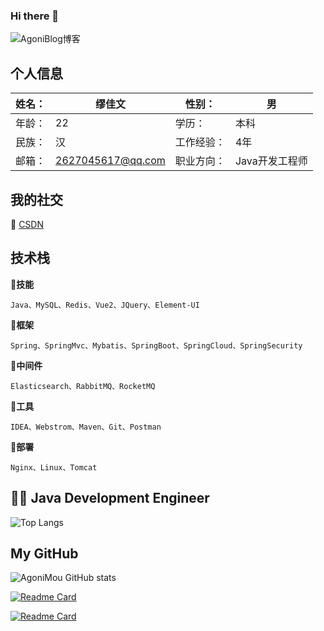 ### Hi there 👋
![AgoniBlog博客](/wechat.png)



## 个人信息

| 姓名： | 缪佳文            | 性别：     | 男             |
| ------ | ----------------- | ---------- | -------------- |
| 年龄： | 22                | 学历：     | 本科           |
| 民族： | 汉                | 工作经验： | 4年            |
| 邮箱： | 2627045617@qq.com | 职业方向： | Java开发工程师 |

## 我的社交
:tada: [CSDN](https://blog.csdn.net/qq_41322460)

## 技术栈

**:pushpin:技能** 
```
Java、MySQL、Redis、Vue2、JQuery、Element-UI
```
**:pushpin:框架**
```
Spring、SpringMvc、Mybatis、SpringBoot、SpringCloud、SpringSecurity
```
**:pushpin:中间件**
```
Elasticsearch、RabbitMQ、RocketMQ
```
**:pushpin:工具**

```
IDEA、Webstrom、Maven、Git、Postman
```
**:pushpin:部署**

```
Nginx、Linux、Tomcat
```

## 👨‍💻 Java Development Engineer


![Top Langs](https://github-readme-stats.vercel.app/api/top-langs/?username=AloneMou&show_icons=true&theme=merko&locale=cn)

## My GitHub
![AgoniMou GitHub stats](https://github-readme-stats.vercel.app/api?username=AloneMou&show_icons=true&theme=radical&locale=cn)


[![Readme Card](https://github-readme-stats.vercel.app/api/pin/?username=AloneMou&repo=mou-rouyi-mybatis-plus)](https://github.com/AloneMou/mou-rouyi-mybatis-plus)

[![Readme Card](https://github-readme-stats.vercel.app/api/pin/?username=AloneMou&repo=mou-ruoyi-ant-design-vue)](https://github.com/AloneMou/mou-ruoyi-ant-design-vue)
